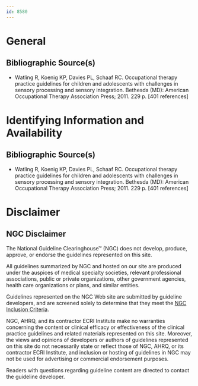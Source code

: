 ```yaml
---
id: 8580
---
```


# General

## Bibliographic Source(s)

- Watling R, Koenig KP, Davies PL, Schaaf RC. Occupational therapy practice guidelines for children and adolescents with challenges in sensory processing and sensory integration. Bethesda (MD): American Occupational Therapy Association Press; 2011. 229 p. [401 references]

# Identifying Information and Availability

## Bibliographic Source(s)

- Watling R, Koenig KP, Davies PL, Schaaf RC. Occupational therapy practice guidelines for children and adolescents with challenges in sensory processing and sensory integration. Bethesda (MD): American Occupational Therapy Association Press; 2011. 229 p. [401 references]

# Disclaimer

## NGC Disclaimer

The National Guideline Clearinghouse™ (NGC) does not develop, produce, approve, or endorse the guidelines represented on this site.

All guidelines summarized by NGC and hosted on our site are produced under the auspices of medical specialty societies, relevant professional associations, public or private organizations, other government agencies, health care organizations or plans, and similar entities.

Guidelines represented on the NGC Web site are submitted by guideline developers, and are screened solely to determine that they meet the [NGC Inclusion Criteria](/help-and-about/summaries/inclusion-criteria).

NGC, AHRQ, and its contractor ECRI Institute make no warranties concerning the content or clinical efficacy or effectiveness of the clinical practice guidelines and related materials represented on this site. Moreover, the views and opinions of developers or authors of guidelines represented on this site do not necessarily state or reflect those of NGC, AHRQ, or its contractor ECRI Institute, and inclusion or hosting of guidelines in NGC may not be used for advertising or commercial endorsement purposes.

Readers with questions regarding guideline content are directed to contact the guideline developer.

